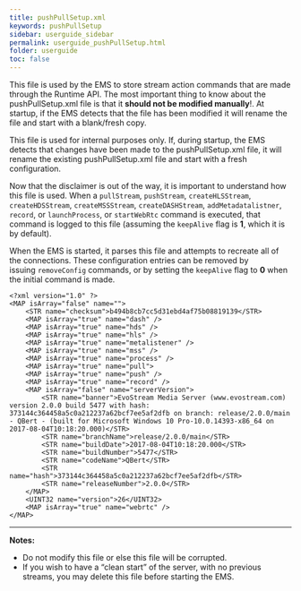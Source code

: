 ```yaml
---
title: pushPullSetup.xml
keywords: pushPullSetup
sidebar: userguide_sidebar
permalink: userguide_pushPullSetup.html
folder: userguide
toc: false
---
```


This file is used by the EMS to store stream action commands that are made through the Runtime API. The most important thing to know about the pushPullSetup.xml file is that it **should not be modified manually**!. At startup, if the EMS detects that the file has been modified it will rename the file and start with a blank/fresh copy.

This file is used for internal purposes only. If, during startup, the EMS detects that changes have been made to the pushPullSetup.xml file, it will rename the existing pushPullSetup.xml file and start with a fresh configuration.

Now that the disclaimer is out of the way, it is important to understand how this file is used. When a `pullStream`, `pushStream`, `createHLSStream`, `createHDSStream`, `createMSSStream`, `createDASHStream`, `addMetadatalistner`, `record`, or `launchProcess`, or `startWebRtc` command is executed, that command is logged to this file (assuming the `keepAlive` flag is **1**, which it is by default). 

When the EMS is started, it parses this file and attempts to recreate all of the connections. These configuration entries can be removed by issuing `removeConfig` commands, or by setting the `keepAlive` flag to **0** when the initial command is made.

```
<?xml version="1.0" ?>
<MAP isArray="false" name="">
    <STR name="checksum">b494b8cb7cc5d31ebd4af75b08819139</STR>
    <MAP isArray="true" name="dash" />
    <MAP isArray="true" name="hds" />
    <MAP isArray="true" name="hls" />
    <MAP isArray="true" name="metalistener" />
    <MAP isArray="true" name="mss" />
    <MAP isArray="true" name="process" />
    <MAP isArray="true" name="pull">
    <MAP isArray="true" name="push" />
    <MAP isArray="true" name="record" />
    <MAP isArray="false" name="serverVersion">
        <STR name="banner">EvoStream Media Server (www.evostream.com) version 2.0.0 build 5477 with hash: 373144c364458a5c0a212237a62bcf7ee5af2dfb on branch: release/2.0.0/main - QBert - (built for Microsoft Windows 10 Pro-10.0.14393-x86_64 on 2017-08-04T10:18:20.000)</STR>
        <STR name="branchName">release/2.0.0/main</STR>
        <STR name="buildDate">2017-08-04T10:18:20.000</STR>
        <STR name="buildNumber">5477</STR>
        <STR name="codeName">QBert</STR>
        <STR name="hash">373144c364458a5c0a212237a62bcf7ee5af2dfb</STR>
        <STR name="releaseNumber">2.0.0</STR>
    </MAP>
    <UINT32 name="version">26</UINT32>
    <MAP isArray="true" name="webrtc" />
</MAP>
```

------

**Notes:** 

- Do not modify this file or else this file will be corrupted.
- If you wish to have a “clean start” of the server, with no previous streams, you may delete this file before starting the EMS.